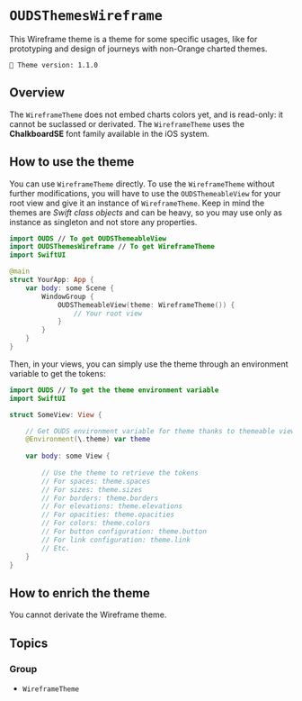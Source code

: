 # ``OUDSThemesWireframe``

This Wireframe theme is a theme for some specific usages, like for prototyping and design of journeys with non-Orange charted themes.

<!-- NOTE: Do not forget to update tokens version -->
```
🧬 Theme version: 1.1.0
```

## Overview

The ``WireframeTheme`` does not embed charts colors yet, and is read-only: it cannot be suclassed or derivated.
The ``WireframeTheme`` uses the **ChalkboardSE** font family available in the iOS system.

## How to use the theme

You can use ``WireframeTheme`` directly. To use the ``WireframeTheme`` without further modifications, you will have to use the `OUDSThemeableView` for your root view and give it an instance of ``WireframeTheme``. Keep in mind the themes are *Swift class objects* and can be heavy, so you may use only as instance as singleton and not store any properties.

```swift
import OUDS // To get OUDSThemeableView
import OUDSThemesWireframe // To get WireframeTheme
import SwiftUI

@main
struct YourApp: App {
    var body: some Scene {
        WindowGroup {
            OUDSThemeableView(theme: WireframeTheme()) {
                // Your root view
            }
        }
    }
}
```

Then, in your views, you can simply use the theme through an environment variable to get the tokens:

```swift
import OUDS // To get the theme environment variable
import SwiftUI

struct SomeView: View {

    // Get OUDS environment variable for theme thanks to themeable view
    @Environment(\.theme) var theme
    
    var body: some View {
        
        // Use the theme to retrieve the tokens
        // For spaces: theme.spaces
        // For sizes: theme.sizes
        // For borders: theme.borders
        // For elevations: theme.elevations
        // For opacities: theme.opacities
        // For colors: theme.colors
        // For button configuration: theme.button
        // For link configuration: theme.link
        // Etc.
    }
}
```

## How to enrich the theme

You cannot derivate the Wireframe theme.

## Topics

### Group

- ``WireframeTheme``
